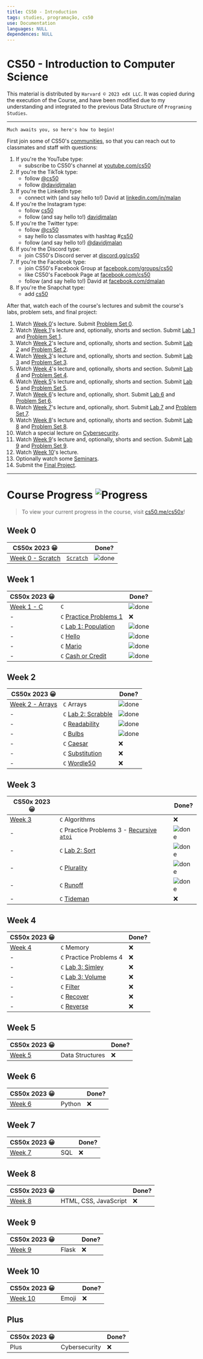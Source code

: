 ```yaml
---
title: CS50 - Introduction
tags: studies, programação, cs50
use: Documentation
languages: NULL
dependences: NULL
---
```


# CS50 - Introduction to Computer Science

This material is distributed by `Harvard © 2023 edX LLC`. It was copied during the execution of the Course, and have been modified due to my understanding and integrated to the previous Data Structure of `Programing Studies`.

---

	Much awaits you, so here's how to begin!

First join some of CS50's [communities](https://cs50.harvard.edu/x/communities), so that you can reach out to classmates and staff with questions:

1.  If you're the YouTube type:
    -   subscribe to CS50's channel at [youtube.com/cs50](http://www.youtube.com/subscription_center?add_user=cs50tv)
2.  If you're the TikTok type:
    -   follow [@cs50](https://www.tiktok.com/@cs50)
    -   follow [@davidjmalan](https://www.tiktok.com/@davidjmalan)
3.  If you're the LinkedIn type:
    -   connect with (and say hello to!) David at [linkedin.com/in/malan](https://www.linkedin.com/in/malan)
4.  If you're the Instagram type:
    -   follow [cs50](https://instagram.com/cs50)
    -   follow (and say hello to!) [davidjmalan](https://instagram.com/davidjmalan)
5.  If you're the Twitter type:
    -   follow [@cs50](https://twitter.com/cs50)
    -   say hello to classmates with hashtag #[cs50](https://twitter.com/intent/tweet?hashtags=cs50)
    -   follow (and say hello to!) [@davidjmalan](https://twitter.com/davidjmalan)
6.  If you're the Discord type:
    -   join CS50's Discord server at [discord.gg/cs50](https://discord.gg/cs50)
7.  If you're the Facebook type:
    -   join CS50's Facebook Group at [facebook.com/groups/cs50](https://www.facebook.com/groups/cs50)
    -   like CS50's Facebook Page at [facebook.com/cs50](https://www.facebook.com/cs50)
    -   follow (and say hello to!) David at [facebook.com/dmalan](https://www.facebook.com/dmalan)
8.  If you're the Snapchat type:
    -   add [cs50](https://www.snapchat.com/add/cs50)

After that, watch each of the course's lectures and submit the course's labs, problem sets, and final project:

1.  Watch [Week 0](https://learning.edx.org/course/course-v1:HarvardX+CS50+X/block-v1:HarvardX+CS50+X+type@sequential+block@a8730f85a9a94d41a784a58c4b6d8bdc/block-v1:HarvardX+CS50+X+type@vertical+block@31304400fd444ea9860a8833cce5c248)'s lecture. Submit [Problem Set 0](https://cs50.harvard.edu/x/2023/psets/0/).
2.  Watch [Week 1](https://learning.edx.org/course/course-v1:HarvardX+CS50+X/block-v1:HarvardX+CS50+X+type@sequential+block@376b3893fe2a45f4b3fec7335b3c8640/block-v1:HarvardX+CS50+X+type@vertical+block@207e2527aef54d78a423fd22e18d93ee)'s lecture and, optionally, shorts and section. Submit [Lab 1](https://cs50.harvard.edu/x/2023/labs/1/) and [Problem Set 1](https://cs50.harvard.edu/x/2023/psets/1/).
3.  Watch [Week 2](https://learning.edx.org/course/course-v1:HarvardX+CS50+X/block-v1:HarvardX+CS50+X+type@sequential+block@bbb214a2ef2549e68d7fec9fd5667b7d/block-v1:HarvardX+CS50+X+type@vertical+block@ec5c719fbd6349d09a10ddaafb03af31)'s lecture and, optionally, shorts and section. Submit [Lab 2](https://cs50.harvard.edu/x/2023/labs/2/) and [Problem Set 2](https://cs50.harvard.edu/x/2023/psets/2/).
4.  Watch [Week 3](https://learning.edx.org/course/course-v1:HarvardX+CS50+X/block-v1:HarvardX+CS50+X+type@sequential+block@ea2b55b5e6884be0b9c6764efb3341b7/block-v1:HarvardX+CS50+X+type@vertical+block@a4fa564ff2c04130bb5ba84ef2bb7ff0)'s lecture and, optionally, shorts and section. Submit [Lab 3](https://cs50.harvard.edu/x/2023/labs/3/) and [Problem Set 3](https://cs50.harvard.edu/x/2023/psets/3/).
5.  Watch [Week 4](https://learning.edx.org/course/course-v1:HarvardX+CS50+X/block-v1:HarvardX+CS50+X+type@sequential+block@65cdc65777b4421781a6197887d12fd7/block-v1:HarvardX+CS50+X+type@vertical+block@83496dc9b595438997f733f71807f43b)'s lecture and, optionally, shorts and section. Submit [Lab 4](https://cs50.harvard.edu/x/2023/labs/4/) and [Problem Set 4](https://cs50.harvard.edu/x/2023/psets/4/).
6.  Watch [Week 5](https://learning.edx.org/course/course-v1:HarvardX+CS50+X/block-v1:HarvardX+CS50+X+type@sequential+block@777300888dd848568a9c37e53cbc3246/block-v1:HarvardX+CS50+X+type@vertical+block@57d2b52d29e84423a0ed933ad23b227a)'s lecture and, optionally, shorts and section. Submit [Lab 5](https://cs50.harvard.edu/x/2023/labs/5/) and [Problem Set 5](https://cs50.harvard.edu/x/2023/psets/5/).
7.  Watch [Week 6](https://learning.edx.org/course/course-v1:HarvardX+CS50+X/block-v1:HarvardX+CS50+X+type@sequential+block@0d0d972b09b94da1aa23e991ef331afd/block-v1:HarvardX+CS50+X+type@vertical+block@b6f3d34ee94748bb9bfe4dd4389349ce)'s lecture and, optionally, short. Submit [Lab 6](https://cs50.harvard.edu/x/2023/labs/6/) and [Problem Set 6](https://cs50.harvard.edu/x/2023/psets/6/).
8.  Watch [Week 7](https://learning.edx.org/course/course-v1:HarvardX+CS50+X/block-v1:HarvardX+CS50+X+type@sequential+block@ba11fd5c31a34e47b7af3708832162c5/block-v1:HarvardX+CS50+X+type@vertical+block@8b295a7f30e84e0c8242769dc4fc5a96)'s lecture and, optionally, short. Submit [Lab 7](https://cs50.harvard.edu/x/2023/labs/7/) and [Problem Set 7](https://cs50.harvard.edu/x/2023/psets/7/).
9.  Watch [Week 8](https://learning.edx.org/course/course-v1:HarvardX+CS50+X/block-v1:HarvardX+CS50+X+type@sequential+block@638af9550b164582b9bc6c1b0e562881/block-v1:HarvardX+CS50+X+type@vertical+block@b01c03067cfb495f891a1a7b4c645a53)'s lecture and, optionally, shorts and section. Submit [Lab 8](https://cs50.harvard.edu/x/2023/labs/8/) and [Problem Set 8](https://cs50.harvard.edu/x/2023/psets/8/).
10.  Watch a special lecture on [Cybersecurity](https://learning.edx.org/course/course-v1:HarvardX+CS50+X/block-v1:HarvardX+CS50+X+type@sequential+block@5b2ceb61052c4e15b7cbc30bd86ab242/block-v1:HarvardX+CS50+X+type@vertical+block@eaae1f2aa20e45d2a1b911c0d6cb66bc).
11.  Watch [Week 9](https://learning.edx.org/course/course-v1:HarvardX+CS50+X/block-v1:HarvardX+CS50+X+type@sequential+block@c7937ee528344aefbedb3628638940bb/block-v1:HarvardX+CS50+X+type@vertical+block@53df817830294add8cc1536f26494a43)'s lecture and, optionally, shorts and section. Submit [Lab 9](https://cs50.harvard.edu/x/2023/labs/9/) and [Problem Set 9](https://cs50.harvard.edu/x/2023/psets/9/).
12.  Watch [Week 10](https://learning.edx.org/course/course-v1:HarvardX+CS50+X/block-v1:HarvardX+CS50+X+type@sequential+block@5f830906ea764494ad216f3b2a4b9669/block-v1:HarvardX+CS50+X+type@vertical+block@e7b0a40138a9474a8142d816ceb9a9e1)'s lecture.
13.  Optionally watch some [Seminars](https://cs50.harvard.edu/x/2023/seminars/).
14.  Submit the [Final Project](https://cs50.harvard.edu/x/2023/project/).

---

# Course Progress ![Progress](https://geps.dev/progress/36)
> To view your current progress in the course, visit [cs50.me/cs50x](https://cs50.me/cs50x)!

## Week 0

| CS50x 2023 😀                         |                                      | Done?                                                                  |
| ------------------------------------- | ------------------------------------ | ---------------------------------------------------------------------- |
| [Week 0 - Scratch](./week0/README.md) | [`Scratch`](./week0/problem_set0.md) | ![done](https://img.shields.io/badge/done-%20-green?style=flat-square) |

## Week 1

| CS50x 2023 😀                   |                                                 | Done?                                                                  |
| ------------------------------- | ----------------------------------------------- | ---------------------------------------------------------------------- |
| [Week 1 - C](./week1/README.md) | `C`                                             | ![done](https://img.shields.io/badge/done-%20-green?style=flat-square) |
| -                               | `C` [Practice Problems 1](./week1/problems1.md) | :x:                                                                    |
| -                               | `C` [Lab 1: Population](./week1/lab1.md)        | ![done](https://img.shields.io/badge/done-%20-green?style=flat-square) |
| -                               | `C` [Hello](./week1/hello.md)                   | ![done](https://img.shields.io/badge/done-%20-green?style=flat-square) |
| -                               | `C` [Mario](./week1/mario.md)                   | ![done](https://img.shields.io/badge/done-%20-green?style=flat-square) |
| -                               | `C` [Cash or Credit](./week1/cash_credit.md)    | ![done](https://img.shields.io/badge/done-%20-green?style=flat-square) |

## Week 2

| CS50x 2023 😀                        |                                             | Done?                                                                  |
| ------------------------------------ | ------------------------------------------- | ---------------------------------------------------------------------- |
| [Week 2 - Arrays](./week2/README.md) | `C` Arrays                                  | ![done](https://img.shields.io/badge/done-%20-green?style=flat-square) |
| -                                    | `C` [Lab 2: Scrabble](./week2/lab2.md)      | ![done](https://img.shields.io/badge/done-%20-green?style=flat-square) |
| -                                    | `C` [Readability](./week2/readability.md)   | ![done](https://img.shields.io/badge/done-%20-green?style=flat-square) |
| -                                    | `C` [Bulbs](./week2/bulbs.md)               | ![done](https://img.shields.io/badge/done-%20-green?style=flat-square) |
| -                                    | `C` [Caesar](./week2/caesar.md)             | :x:                                                                    |
| -                                    | `C` [Substitution](./week2/substitution.md) | :x:                                                                    |
| -                                    | `C` [Wordle50](./week2/wordle50.md)         | :x:                                                                    |

## Week 3

| CS50x 2023 😀               |                                                                            | Done?                                                                  |
| --------------------------- | -------------------------------------------------------------------------- | ---------------------------------------------------------------------- |
| [Week 3](./week3/README.md) | `C` Algorithms                                                             | :x:                                                                    |
| -                           | `C` Practice Problems 3 - [Recursive `atoi`](./week3/src/recursive_atoi.c) | ![done](https://img.shields.io/badge/done-%20-green?style=flat-square) |
| -                           | `C` [Lab 2: Sort](./week3/lab3.md)                                         | ![done](https://img.shields.io/badge/done-%20-green?style=flat-square) |
| -                           | `C` [Plurality](./week3/plurality.md)                                      | ![done](https://img.shields.io/badge/done-%20-green?style=flat-square) |
| -                           | `C` [Runoff](./week3/runoff.md)                                            | ![done](https://img.shields.io/badge/done-%20-green?style=flat-square) |
| -                           | `C` [Tideman](./week3/tideman.md)                                          | :x:                                                                    |

## Week 4

| CS50x 2023 😀               |                                        | Done? |
| --------------------------- | -------------------------------------- | ----- |
| [Week 4](./week4/README.md) | `C` Memory                             | :x:   |
| -                           | `C` Practice Problems 4                | :x:   |
| -                           | `C` [Lab 3: Simley](./week4/smiley.md) | :x:   |
| -                           | `C` [Lab 3: Volume](./week4/volume.md) | :x:   |
| -                           | `C` [Filter](./week4/filter.md)        | :x:   |
| -                           | `C` [Recover](./week4/recover.md)      | :x:   |
| -                           | `C` [Reverse](./week4/reverse.md)      | :x:   |

## Week 5

| CS50x 2023 😀 |                 | Done? |
| ------------- | --------------- | ----- |
| [Week 5]()    | Data Structures | :x:   |

## Week 6

| CS50x 2023 😀 |        | Done? |
| ------------- | ------ | ----- |
| [Week 6]()    | Python | :x:   |

## Week 7

| CS50x 2023 😀 |     | Done? |
| ------------- | --- | ----- |
| [Week 7]()    | SQL | :x:   |

## Week 8

| CS50x 2023 😀 |                       | Done? |
| ------------- | --------------------- | ----- |
| [Week 8]()    | HTML, CSS, JavaScript | :x:   |

## Week 9

| CS50x 2023 😀 |       | Done? |
| ------------- | ----- | ----- |
| [Week 9]()    | Flask | :x:   |

## Week 10

| CS50x 2023 😀 |       | Done? |
| ------------- | ----- | ----- |
| [Week 10]()   | Emoji | :x:   |

## Plus

| CS50x 2023 😀 |               | Done? |
| ------------- | ------------- | ----- |
| Plus          | Cybersecurity | :x:   |

